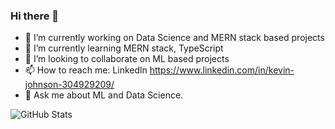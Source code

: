 ### Hi there 👋  





- 🔭 I’m currently working on Data Science and MERN stack based projects
- 🌱 I’m currently learning MERN stack, TypeScript 
- 👯 I’m looking to collaborate on ML based projects
- 📫 How to reach me: Linkedln https://www.linkedin.com/in/kevin-johnson-304929209/
- 💬 Ask me about ML and Data Science.

 ![GitHub Stats](https://github-readme-stats.vercel.app/api?username=Kevin29Johnson&theme=tokyonight)

